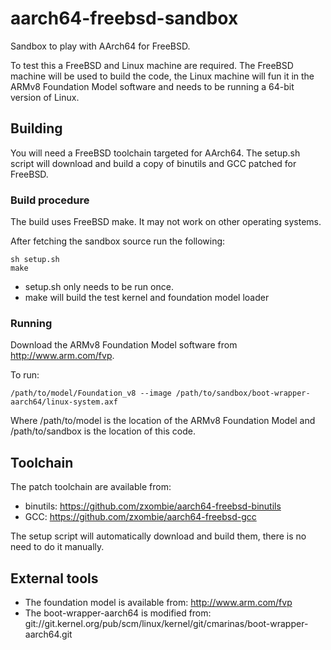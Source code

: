 aarch64-freebsd-sandbox
=======================

Sandbox to play with AArch64 for FreeBSD.

To test this a FreeBSD and Linux machine are required. The FreeBSD machine
will be used to build the code, the Linux machine will fun it in the ARMv8
Foundation Model software and needs to be running a
64-bit version of Linux.

## Building

You will need a FreeBSD toolchain targeted for AArch64. The setup.sh script
will download and build a copy of binutils and GCC patched for FreeBSD.

### Build procedure

The build uses FreeBSD make. It may not work on other operating systems.

After fetching the sandbox source run the following:
```shell
sh setup.sh
make
```

* setup.sh only needs to be run once.
* make will build the test kernel and foundation model loader

### Running

Download the ARMv8 Foundation Model software from http://www.arm.com/fvp.

To run:
```shell
/path/to/model/Foundation_v8 --image /path/to/sandbox/boot-wrapper-aarch64/linux-system.axf
```

Where /path/to/model is the location of the ARMv8 Foundation Model and
/path/to/sandbox is the location of this code.

## Toolchain

The patch toolchain are available from:
* binutils: https://github.com/zxombie/aarch64-freebsd-binutils
* GCC: https://github.com/zxombie/aarch64-freebsd-gcc

The setup script will automatically download and build them, there is no need
to do it manually.

## External tools
* The foundation model is available from: http://www.arm.com/fvp
* The boot-wrapper-aarch64 is modified from: git://git.kernel.org/pub/scm/linux/kernel/git/cmarinas/boot-wrapper-aarch64.git

